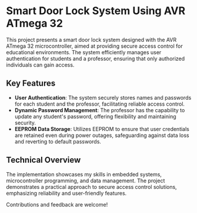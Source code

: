 # Smart Door Lock System Using AVR ATmega 32

This project presents a smart door lock system designed with the AVR ATmega 32 microcontroller, aimed at providing secure access control for educational environments. The system efficiently manages user authentication for students and a professor, ensuring that only authorized individuals can gain access.

## Key Features
- **User Authentication**: The system securely stores names and passwords for each student and the professor, facilitating reliable access control.
- **Dynamic Password Management**: The professor has the capability to update any student's password, offering flexibility and maintaining security.
- **EEPROM Data Storage**: Utilizes EEPROM to ensure that user credentials are retained even during power outages, safeguarding against data loss and reverting to default passwords.

## Technical Overview
The implementation showcases my skills in embedded systems, microcontroller programming, and data management. The project demonstrates a practical approach to secure access control solutions, emphasizing reliability and user-friendly features.

Contributions and feedback are welcome!
